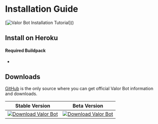 # Installation Guide

[![Valor Bot Installation Tutorial](https://img.shields.io/badge/Installation_Tutorial_(upload_soon)-red?style=for-the-badge&logo=youtube)]()


## Install on Heroku

#### Required Buildpack
* 
## Downloads

[GitHub](https://github.com/DineshValor/valor-game) is the only source where you can get official Valor Bot information and downloads.

Stable Version | Beta Version
----|----
[![Download Valor Bot](https://img.shields.io/badge/Valor_Bot-v2.22.8.7-blue)](https://github.com/DineshValor/valor/releases/download/v2.22.8.7/Valor_Bot-v2.22.8.7.zip) | [![Download Valor Bot](https://img.shields.io/badge/Valor_Bot-Beta-blue)](https://github.com/DineshValor/valor/archive/refs/heads/bot.zip)
